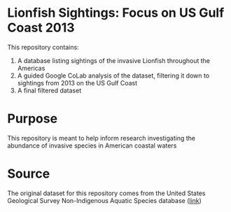 # Lionfish Sightings: Focus on US Gulf Coast 2013
This repository contains:
1. A database listing sightings of the invasive Lionfish throughout the Americas
2. A guided Google CoLab analysis of the dataset, filtering it down to sightings from 2013 on the US Gulf Coast
3. A final filtered dataset

# Purpose
This repository is meant to help inform research investigating the abundance of invasive species in American coastal waters
# Source
The original dataset for this repository comes from the United States Geological Survey Non-Indigenous Aquatic Species database ([link](https://nas.er.usgs.gov/queries/CollectionInfo.aspx?SpeciesID=963))
